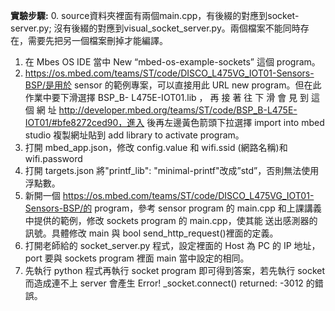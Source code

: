 **實驗步驟:**
0. source資料夾裡面有兩個main.cpp，有後綴的對應到socket-server.py; 沒有後綴的對應到visual_socket_server.py。兩個檔案不能同時存在，需要先把另一個檔案刪掉才能編譯。

1. 在 Mbes OS IDE 當中 New “mbed-os-example-sockets” 這個 program。
2. https://os.mbed.com/teams/ST/code/DISCO_L475VG_IOT01-Sensors-BSP/是用於
sensor 的範例專案，可以直接用此 URL new program。但在此作業中要下滑選擇 BSP_B-
L475E-IOT01.lib ， 再 接 著 往 下 滑 會 見 到 這 個 網 址
http://developer.mbed.org/teams/ST/code/BSP_B-L475E-IOT01/#bfe8272ced90，進入
後再左邊黃色箭頭下拉選擇 import into mbed studio 複製網址貼到 add library to activate
program。
3. 打開 mbed_app.json，修改 config.value 和 wifi.ssid (網路名稱)和 wifi.password
4. 打開 targets.json 將"printf_lib": "minimal-printf"改成”std”，否則無法使用浮點數。
5. 新開一個 https://os.mbed.com/teams/ST/code/DISCO_L475VG_IOT01-Sensors-BSP/的
program，參考 sensor program 的 main.cpp 和上課講義中提供的範例，修改 sockets program 的 main.cpp，使其能
送出感測器的訊號。具體修改 main 與 bool send_http_request()裡面的定義。
6. 打開老師給的 socket_server.py 程式，設定裡面的 Host 為 PC 的 IP 地址，port 要與
sockets program 裡面 main 當中設定的相同。
7. 先執行 python 程式再執行 socket program 即可得到答案，若先執行 socket 而造成連不上
server 會產生 Error! _socket.connect() returned: -3012 的錯誤。